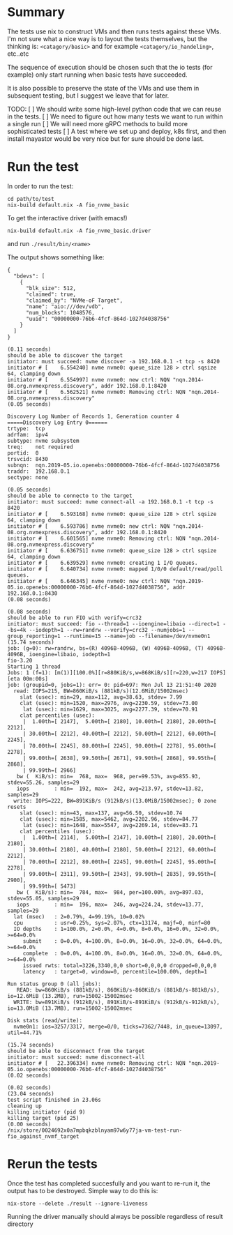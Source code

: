# Summary

The tests use nix to construct VMs and then runs tests against
these VMs. I'm not sure what a nice way is to layout the tests
themselves, but the thinking is: `<catagory/basic>` and for example
`<catagory/io_handeling>`, etc..etc

The sequence of execution should be chosen such that the io tests
(for example) only start running when basic tests have succeeded.

It is also possible to preserve the state of the VMs and use them in
subsequent testing, but I suggest we leave that for later.


TODO:
[ ] We should write some high-level python code that we can reuse in the tests.
[ ] We need to figure out how many tests we want to run within a single run
[ ] We will need more gRPC methods to build more sophisticated tests
[ ] A test where we set up and deploy, k8s first, and then install mayastor would be very nice but for sure should be done last.


# Run the test

In order to run the test:
```
cd path/to/test
nix-build default.nix -A fio_nvme_basic
```

To get the interactive driver (with emacs!)

```
nix-build default.nix -A fio_nvme_basic.driver
```

and run `./result/bin/<name>`


The output shows something like:

```
{
  "bdevs": [
    {
      "blk_size": 512,
      "claimed": true,
      "claimed_by": "NVMe-oF Target",
      "name": "aio:///dev/vdb",
      "num_blocks": 1048576,
      "uuid": "00000000-76b6-4fcf-864d-1027d4038756"
    }
  ]
}

(0.11 seconds)
should be able to discover the target
initiator: must succeed: nvme discover -a 192.168.0.1 -t tcp -s 8420
initiator # [    6.554240] nvme nvme0: queue_size 128 > ctrl sqsize 64, clamping down
initiator # [    6.554997] nvme nvme0: new ctrl: NQN "nqn.2014-08.org.nvmexpress.discovery", addr 192.168.0.1:8420
initiator # [    6.562521] nvme nvme0: Removing ctrl: NQN "nqn.2014-08.org.nvmexpress.discovery"
(0.05 seconds)

Discovery Log Number of Records 1, Generation counter 4
=====Discovery Log Entry 0======
trtype:  tcp
adrfam:  ipv4
subtype: nvme subsystem
treq:    not required
portid:  0
trsvcid: 8430
subnqn:  nqn.2019-05.io.openebs:00000000-76b6-4fcf-864d-1027d4038756
traddr:  192.168.0.1
sectype: none

(0.05 seconds)
should be able to connecto to the target
initiator: must succeed: nvme connect-all -a 192.168.0.1 -t tcp -s 8420
initiator # [    6.593168] nvme nvme0: queue_size 128 > ctrl sqsize 64, clamping down
initiator # [    6.593786] nvme nvme0: new ctrl: NQN "nqn.2014-08.org.nvmexpress.discovery", addr 192.168.0.1:8420
initiator # [    6.601565] nvme nvme0: Removing ctrl: NQN "nqn.2014-08.org.nvmexpress.discovery"
initiator # [    6.636751] nvme nvme0: queue_size 128 > ctrl sqsize 64, clamping down
initiator # [    6.639529] nvme nvme0: creating 1 I/O queues.
initiator # [    6.640734] nvme nvme0: mapped 1/0/0 default/read/poll queues.
initiator # [    6.646345] nvme nvme0: new ctrl: NQN "nqn.2019-05.io.openebs:00000000-76b6-4fcf-864d-1027d4038756", addr 192.168.0.1:8430
(0.08 seconds)

(0.08 seconds)
should be able to run FIO with verify=crc32
initiator: must succeed: fio --thread=1 --ioengine=libaio --direct=1 --bs=4k --iodepth=1 --rw=randrw --verify=crc32 --numjobs=1 --group_reporting=1 --runtime=15 --name=job --filename=/dev/nvme0n1
(15.74 seconds)
job: (g=0): rw=randrw, bs=(R) 4096B-4096B, (W) 4096B-4096B, (T) 4096B-4096B, ioengine=libaio, iodepth=1
fio-3.20
Starting 1 thread
Jobs: 1 (f=1): [m(1)][100.0%][r=880KiB/s,w=868KiB/s][r=220,w=217 IOPS][eta 00m:00s]
job: (groupid=0, jobs=1): err= 0: pid=697: Mon Jul 13 21:51:40 2020
  read: IOPS=215, BW=860KiB/s (881kB/s)(12.6MiB/15002msec)
    slat (usec): min=29, max=112, avg=38.63, stdev= 7.99
    clat (usec): min=1520, max=2976, avg=2230.59, stdev=73.00
     lat (usec): min=1629, max=3025, avg=2277.39, stdev=70.91
    clat percentiles (usec):
     |  1.00th=[ 2147],  5.00th=[ 2180], 10.00th=[ 2180], 20.00th=[ 2212],
     | 30.00th=[ 2212], 40.00th=[ 2212], 50.00th=[ 2212], 60.00th=[ 2245],
     | 70.00th=[ 2245], 80.00th=[ 2245], 90.00th=[ 2278], 95.00th=[ 2278],
     | 99.00th=[ 2638], 99.50th=[ 2671], 99.90th=[ 2868], 99.95th=[ 2868],
     | 99.99th=[ 2966]
   bw (  KiB/s): min=  768, max=  968, per=99.53%, avg=855.93, stdev=55.26, samples=29
   iops        : min=  192, max=  242, avg=213.97, stdev=13.82, samples=29
  write: IOPS=222, BW=891KiB/s (912kB/s)(13.0MiB/15002msec); 0 zone resets
    slat (usec): min=43, max=137, avg=56.50, stdev=10.74
    clat (usec): min=1585, max=5462, avg=2202.96, stdev=84.77
     lat (usec): min=1648, max=5547, avg=2269.14, stdev=83.71
    clat percentiles (usec):
     |  1.00th=[ 2114],  5.00th=[ 2147], 10.00th=[ 2180], 20.00th=[ 2180],
     | 30.00th=[ 2180], 40.00th=[ 2180], 50.00th=[ 2212], 60.00th=[ 2212],
     | 70.00th=[ 2212], 80.00th=[ 2245], 90.00th=[ 2245], 95.00th=[ 2278],
     | 99.00th=[ 2311], 99.50th=[ 2343], 99.90th=[ 2835], 99.95th=[ 2900],
     | 99.99th=[ 5473]
   bw (  KiB/s): min=  784, max=  984, per=100.00%, avg=897.03, stdev=55.05, samples=29
   iops        : min=  196, max=  246, avg=224.24, stdev=13.77, samples=29
  lat (msec)   : 2=0.79%, 4=99.19%, 10=0.02%
  cpu          : usr=0.25%, sys=2.07%, ctx=13174, majf=0, minf=80
  IO depths    : 1=100.0%, 2=0.0%, 4=0.0%, 8=0.0%, 16=0.0%, 32=0.0%, >=64=0.0%
     submit    : 0=0.0%, 4=100.0%, 8=0.0%, 16=0.0%, 32=0.0%, 64=0.0%, >=64=0.0%
     complete  : 0=0.0%, 4=100.0%, 8=0.0%, 16=0.0%, 32=0.0%, 64=0.0%, >=64=0.0%
     issued rwts: total=3226,3340,0,0 short=0,0,0,0 dropped=0,0,0,0
     latency   : target=0, window=0, percentile=100.00%, depth=1

Run status group 0 (all jobs):
   READ: bw=860KiB/s (881kB/s), 860KiB/s-860KiB/s (881kB/s-881kB/s), io=12.6MiB (13.2MB), run=15002-15002msec
  WRITE: bw=891KiB/s (912kB/s), 891KiB/s-891KiB/s (912kB/s-912kB/s), io=13.0MiB (13.7MB), run=15002-15002msec

Disk stats (read/write):
  nvme0n1: ios=3257/3317, merge=0/0, ticks=7362/7448, in_queue=13097, util=44.71%

(15.74 seconds)
should be able to disconnect from the target
initiator: must succeed: nvme disconnect-all
initiator # [   22.396334] nvme nvme0: Removing ctrl: NQN "nqn.2019-05.io.openebs:00000000-76b6-4fcf-864d-1027d4038756"
(0.02 seconds)

(0.02 seconds)
(23.04 seconds)
test script finished in 23.06s
cleaning up
killing initiator (pid 9)
killing target (pid 25)
(0.00 seconds)
/nix/store/0024692x0a7mpbqkzblnyam97w6y77ja-vm-test-run-fio_against_nvmf_target

```

 #  Rerun the tests

 Once the test has completed succesfully and you want to re-run it,
 the output has to be destroyed. Simple way to do this is:

 ```
 nix-store --delete ./result --ignore-liveness
 ```

 Running the driver manually should always be possible regardless
 of result directory